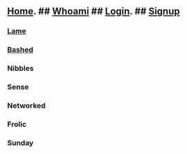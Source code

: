 ## [Home](../index.md).  ## [Whoami](../index.md)    ## [Login](../index.md).   ## [Signup](../index.md)

### [Lame](/hackthebox/lame/)
### [Bashed](/hackthebox/bashed/)
### Nibbles
### Sense
### Networked
### Frolic
### Sunday

